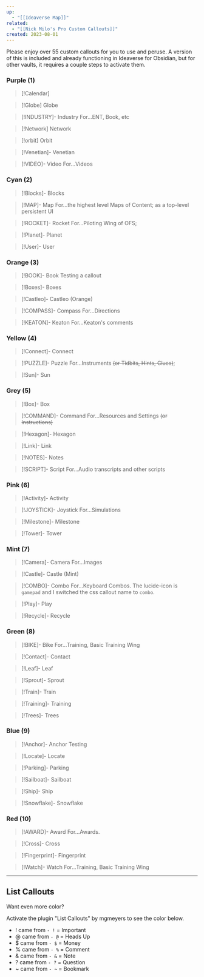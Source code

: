 ```yaml
---
up:
  - "[[Ideaverse Map]]"
related:
  - "[[Nick Milo's Pro Custom Callouts]]"
created: 2023-08-01
---
```

Please enjoy over 55 custom callouts for you to use and peruse. A version of this is included and already functioning in Ideaverse for Obsidian, but for other vaults, it requires a couple steps to activate them.

### Purple (1)
>[!Calendar]

> [!Globe] Globe

> [!INDUSTRY]- Industry
> For...ENT, Book, etc

> [!Network] Network

> [!orbit] Orbit

> [!Venetian]- Venetian

> [!VIDEO]- Video
>  For...Videos


### Cyan (2)
> [!Blocks]- Blocks 

> [!MAP]- Map 
> For...the highest level Maps of Content; as a top-level persistent UI

> [!ROCKET]- Rocket 
> For...Piloting Wing of OFS; 

> [!Planet]- Planet 

> [!User]- User 

### Orange (3)
> [!BOOK]- Book 
> Testing a callout

> [!Boxes]- Boxes 

> [!Castleo]- Castleo (Orange)

> [!COMPASS]- Compass 
> For...Directions

> [!KEATON]- Keaton 
> For...Keaton's comments

### Yellow (4)

> [!Connect]- Connect

> [!PUZZLE]- Puzzle
> For...Instruments ~~(or Tidbits, Hints, Clues)~~; 

> [!Sun]- Sun

### Grey (5)
> [!Box]- Box

> [!COMMAND]- Command 
> For...Resources and Settings ~~(or Instructions)~~

> [!Hexagon]- Hexagon

> [!Link]- Link

> [!NOTES]- Notes

> [!SCRIPT]- Script
> For...Audio transcripts and other scripts

### Pink (6)
> [!Activity]- Activity

> [!JOYSTICK]- Joystick
>  For...Simulations

> [!Milestone]- Milestone

> [!Tower]- Tower

### Mint (7)
> [!Camera]- Camera 
> For...Images

> [!Castle]- Castle (Mint)

> [!COMBO]- Combo 
> For...Keyboard Combos.
> The lucide-icon is `gamepad` and I switched the css callout name to `combo`.

> [!Play]- Play

> [!Recycle]- Recycle

### Green (8)
> [!BIKE]- Bike 
> For...Training, Basic Training Wing

> [!Contact]- Contact

> [!Leaf]- Leaf

> [!Sprout]- Sprout

> [!Train]- Train

> [!Training]- Training 

> [!Trees]- Trees

### Blue (9)
> [!Anchor]- Anchor
> Testing

> [!Locate]- Locate

> [!Parking]- Parking

> [!Sailboat]- Sailboat

> [!Ship]- Ship

> [!Snowflake]- Snowflake

### Red (10)
> [!AWARD]- Award 
> For...Awards.

> [!Cross]- Cross

> [!Fingerprint]- Fingerprint

> [!Watch]- Watch 
> For...Training, Basic Training Wing

---

## List Callouts
Want even more color?

Activate the plugin "List Callouts" by mgmeyers to see the color below.

- ! came from `- !` = Important
- @ came from `- @` = Heads Up
- $ came from `- $` = Money
- % came from `- %` = Comment
- & came from `- &` = Note
- ? came from `- ?` = Question
- ~ came from `- ~` = Bookmark



